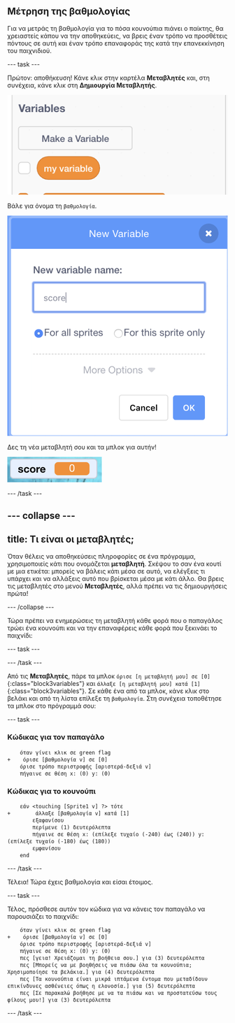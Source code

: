## Μέτρηση της βαθμολογίας

Για να μετράς τη βαθμολογία για το πόσα κουνούπια πιάνει ο παίκτης, θα χρειαστείς κάπου να την αποθηκεύεις, να βρεις έναν τρόπο να προσθέτεις πόντους σε αυτή και έναν τρόπο επαναφοράς της κατά την επανεκκίνηση του παιχνιδιού.

--- task ---

Πρώτον: αποθήκευση! Κάνε κλικ στην καρτέλα **Μεταβλητές** και, στη συνέχεια, κάνε κλικ στη **Δημιουργία Μεταβλητής**.

![](images/catch5.png)

Βάλε για όνομα τη `βαθμολογία`.

![](images/catch6.png)

Δες τη νέα μεταβλητή σου και τα μπλοκ για αυτήν!

![Η μεταβλητή βαθμολογία εμφανίζεται στη σκηνή](images/scoreVariableStage.png)

--- /task ---

--- collapse ---
---
title: Τι είναι οι μεταβλητές;
---

Όταν θέλεις να αποθηκεύσεις πληροφορίες σε ένα πρόγραμμα, χρησιμοποιείς κάτι που ονομάζεται **μεταβλητή**. Σκέψου το σαν ένα κουτί με μια ετικέτα: μπορείς να βάλεις κάτι μέσα σε αυτό, να ελέγξεις τι υπάρχει και να αλλάξεις αυτό που βρίσκεται μέσα με κάτι άλλο. Θα βρεις τις μεταβλητές στο μενού **Μεταβλητές**, αλλά πρέπει να τις δημιουργήσεις πρώτα!

--- /collapse ---

Τώρα πρέπει να ενημερώσεις τη μεταβλητή κάθε φορά που ο παπαγάλος τρώει ένα κουνούπι και να την επαναφέρεις κάθε φορά που ξεκινάει το παιχνίδι:

--- task ---

--- /task ---

Από τις **Μεταβλητές**, πάρε τα μπλοκ `όρισε [η μεταβλητή μου] σε [0]`{:class="block3variables"} και `άλλαξε [η μεταβλητή μου] κατά [1]`{:class="block3variables"}. Σε κάθε ένα από τα μπλοκ, κάνε κλικ στο βελάκι και από τη λίστα επίλεξε τη `βαθμολογία`. Στη συνέχεια τοποθέτησε τα μπλοκ στο πρόγραμμά σου:

--- task ---

### Κώδικας για τον παπαγάλο

```blocks3
    όταν γίνει κλικ σε green flag
+    όρισε [βαθμολογία v] σε [0]
    όρισε τρόπο περιστροφής [αριστερά-δεξιά v]
    πήγαινε σε θέση x: (0) y: (0)
```

### Κώδικας για το κουνούπι

```blocks3
    εάν <touching [Sprite1 v] ?> τότε
+        άλλαξε [βαθμολογία v] κατά [1]
        εξαφανίσου
        περίμενε (1) δευτερόλεπτα
        πήγαινε σε θέση x: (επίλεξε τυχαίο (-240) έως (240)) y: (επίλεξε τυχαίο (-180) έως (180))
        εμφανίσου
    end
```

--- /task ---

Τέλεια! Τώρα έχεις βαθμολογία και είσαι έτοιμος.

--- task ---

Τέλος, πρόσθεσε αυτόν τον κώδικα για να κάνεις τον παπαγάλο να παρουσιάζει το παιχνίδι:

```blocks3
    όταν γίνει κλικ σε green flag
+    όρισε [βαθμολογία v] σε [0]
    όρισε τρόπο περιστροφής [αριστερά-δεξιά v]
    πήγαινε σε θέση x: (0) y: (0)
    πες [γεια! Χρειάζομαι τη βοήθεια σου.] για (3) δευτερόλεπτα
    πες [Μπορείς να με βοηθήσεις να πιάσω όλα τα κουνούπια; Χρησιμοποίησε τα βελάκια.] για (4) δευτερόλεπτα
    πες [Τα κουνούπια είναι μικρά ιπτάμενα έντομα που μεταδίδουν επικίνδυνες ασθένειες όπως η ελονοσία.] για (5) δευτερόλεπτα
    πες [Σε παρακαλώ βοήθησε με να τα πιάσω και να προστατεύσω τους φίλους μου!] για (3) δευτερόλεπτα
```

--- /task ---
